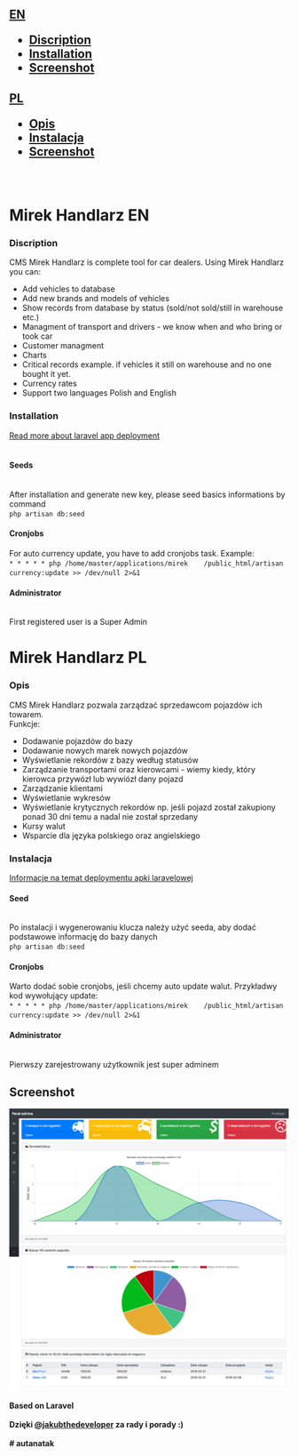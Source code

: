 <h2><a href="#mirek-handlarz-en">EN</a>
<ul>
    <li><a href="#discription">Discription</a></li>
    <li><a href="#installation">Installation</a></li>
    <li><a href="#screenshot">Screenshot</a></li>
</ul>
<h2><a href="#mirek-handlarz-pl">PL</a>
<ul>
    <li><a href="#opis">Opis</a></li>
    <li><a href="#instalacja">Instalacja</a></li>
    <li><a href="#screenshot">Screenshot</a></li>
</ul>
<br>

<h1>Mirek Handlarz EN</h1>
<h3>Discription</h3>
CMS Mirek Handlarz is complete tool for car dealers. Using Mirek Handlarz you can:
<ul>
  <li>Add vehicles to database</li>
  <li>Add new brands and models of vehicles</li>
  <li>Show records from database by status (sold/not sold/still in warehouse etc.)</li>
  <li>Managment of transport and drivers - we know when and who bring or took car</li>
  <li>Customer managment</li>
  <li>Charts</li>
  <li>Critical records example. if vehicles it still on warehouse and no one bought it yet.</li>
  <li>Currency rates</li>
  <li>Support two languages Polish and English</li>
</ul>
<h3>Installation</h3>	
	<a href="https://medium.com/laravel-news/the-simple-guide-to-deploy-laravel-5-application-on-shared-hosting-1a8d0aee923e">
	Read more about laravel app deployment</a>
	<br><br>
<h4>Seeds</h4><br>
	After installation and generate new key, please seed basics informations by command 
	<br>
	<code>php artisan db:seed</code>
	<br>
	<h4>Cronjobs</h4>
	For auto currency update, you have to add cronjobs task. Example:<br>
	<code>* * * * * php /home/master/applications/mirek    /public_html/artisan currency:update >> /dev/null 2>&1</code>
<h4>Administrator</h4><br>
	First registered user is a Super Admin
		
<h1>Mirek Handlarz PL</h1>
<h3>Opis</h3>
CMS Mirek Handlarz pozwala zarządzać sprzedawcom pojazdów ich towarem. <br>
Funkcje:
<ul>
  <li>Dodawanie pojazdów do bazy</li>
  <li>Dodawanie nowych marek nowych pojazdów</li>
  <li>Wyświetlanie rekordów z bazy według statusów</li>
  <li>Zarządzanie transportami oraz kierowcami - wiemy kiedy, który kierowca przywózł lub wywiózł dany pojazd</li>
  <li>Zarządzanie klientami</li>
  <li>Wyświetlanie wykresów</li>
  <li>Wyświetlanie krytycznych rekordów np. jeśli pojazd został zakupiony ponad 30 dni temu a nadal nie został sprzedany</li>
  <li>Kursy walut</li>
  <li>Wsparcie dla języka polskiego oraz angielskiego</li>
</ul>
<h3>Instalacja</h3>
<a href="https://medium.com/laravel-news/the-simple-guide-to-deploy-laravel-5-application-on-shared-hosting-1a8d0aee923e">
Informacje na temat deploymentu apki laravelowej</a>
<br>
<h4>Seed</h4><br>
Po instalacji  i wygenerowaniu klucza należy użyć seeda, aby dodać podstawowe informację do bazy danych<br>
<code>php artisan db:seed</code><br>
<h4>Cronjobs</h4>
Warto dodać sobie cronjobs, jeśli chcemy auto update walut. Przykładwy kod wywołujący update:<br>
<code>* * * * * php /home/master/applications/mirek    /public_html/artisan currency:update >> /dev/null 2>&1</code>
<h4>Administrator</h4><br>
Pierwszy zarejestrowany użytkownik jest super adminem<br>

<h2>Screenshot</h2>
<img src="https://github.com/zielu92/mirek-handlarz/blob/master/screenshots/mirek.png">
<br><br>
<b>Based on Laravel</a>
<br>  <br>
Dzięki <a href="https://github.com/jakubthedeveloper">@jakubthedeveloper</a> za rady i porady :) <br><br># autanatak

